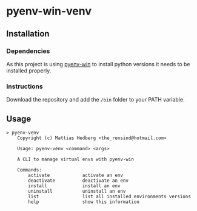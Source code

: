 # pyenv-win-venv

## Installation

### Dependencies

As this project is using [pyenv-win](https://github.com/pyenv-win/pyenv-win) to install python versions it needs to be installed properly.

### Instructions

Download the repository and add the `/bin` folder to your PATH variable.


## Usage

```
> pyenv-venv
    Copyright (c) Mattias Hedberg <the_rensind@hotmail.com>

    Usage: pyenv-venv <command> <args>

    A CLI to manage virtual envs with pyenv-win

    Commands:
        activate            activate an env
        deactivate          deactivate an env
        install             install an env
        uninstall           uninstall an env
        list                list all installed environments versions
        help                show this information
```
